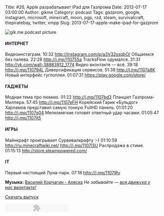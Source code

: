 Title: #26, Apple разрабатывает iPad для Газпрома
Date: 2013-07-17 03:00:00
Author: gikme
Category: podcast
Tags: gazprom, google, instagram, microsoft, minecraft, moon, pgp, rzd, steam, survivalcraft, thepiratebay, twitter, xmpp
Slug: 2013-07-17-apple-make-ipad-for-gazprom

![gik.me podcast picture](http://2.bp.blogspot.com/-Iwc7oxgBUgs/Ueant7YnjSI/AAAAAAAALyU/OWA9ydRSxLA/s1600/gikme-pic-s01e26.jp)

#### ИНТЕРНЕТ

Видеоинстаграм. 10:32 <http://instagram.com/p/a3V32ssqbO/>
Общаемся без палева. 22:28 <http://j.mp/110755a>
TracksFlow одумался. 31:31 <http://vk.com/wall-38883912_1774>
Видео вконтакте — всё. 39:18 <http://j.mp/110794L>
Диверсификация сервисов. 51:38 <http://j.mp/1107a8K>
Новый интерфейс гуглоплея. 01:07:31 <https://play.google.com/store/>

#### ГАДЖЕТЫ

Модная тема про люмию. 01:22 <http://j.mp/1107bd3>
Планшет Газпрома-Миллера. 57:45 <http://j.mp/1107eFH>
Корейский Гарик «Бульдог» Харламов представил самую тонкую FullHD
    панель. 01:01:20 <http://j.mp/1107g04>
Мелкомягкие готовят ответный удар часами. 01:05:47
    <http://j.mp/1107jt5>

#### ИГРЫ

<div>

Майнкрафт проигрывает Сурвивалкрафту :-) 01:10:59
    <http://ru.minecraftwiki.net/> <http://j.mp/1107l3U>
Распродажа в стиме. 01:15:13 <http://store.steampowered.com/>

#### IT

Первый настоящий Луна-парк. 07:18 <http://j.mp/1107lRv>

**Музыка:** [Василий Корчагин - Аляска](http://vk.com/bacc3)
*Не забывайте — [вся движуха у нас вконтакте!](http://vk.com/gikme)*

[Скачать
выпуск](http://static.qnub.ru/gik.me/mp3/s01/00026-apple-make-ipad-for-gazprom.mp3)

</div>

<embed type="application/x-shockwave-flash" src="http://assets.tumblr.com/swf/audio_player.swf?audio_file=http%3A%2F%2Fstatic.qnub.ru%2Fgik.me%2Fmp3%2Fs01%2F00026-apple-make-ipad-for-gazprom.mp3&amp;color=FFFFFF" height="27" width="207" quality="best" wmode="opaque">
</embed>

